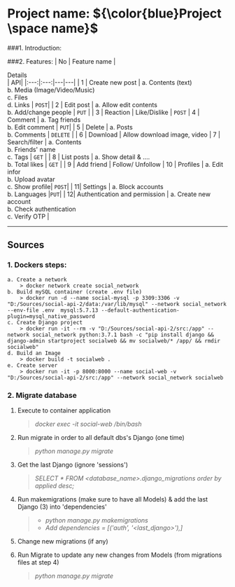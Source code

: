 # Project name: ${\color{blue}Project \space name}$

###1. Introduction:


###2. Features:
| No | Feature name |<div style="width:425px">Details</div>| API|
|:---:|:---:|---|---|
| 1 | Create new post | a. Contents (text) <br> b. Media (Image/Video/Music) <br> c. Files <br> d. Links | `POST`|
| 2 | Edit post | a. Allow edit contents <br> b. Add/change people | `PUT` |
| 3 | Reaction | Like/Dislike | `POST`
| 4 | Comment | a. Tag friends <br> b. Edit comment | `PUT`|
| 5 | Delete | a. Posts <br> b. Comments | `DELETE` |
| 6 | Download | Allow download image, video
| 7 | Search/filter | a. Contents <br> b. Friends' name <br> c. Tags | `GET` |
| 8 | List posts | a. Show detail & .... <br> b. Total likes | `GET` |
| 9 | Add friend | Follow/ Unfollow
| 10 | Profiles | a. Edit infor <br> b. Upload avatar <br> c. Show profile| `POST`|
| 11| Settings | a. Block accounts <br> b. Languages |`PUT`|
| 12| Authentication and permission | a. Create new account <br> b. Check authentication <br> c. Verify OTP | 


---
## Sources
### 1. Dockers steps:
    a. Create a network 
        > docker network create social_network
    b. Build mySQL container (create .env file)
        > docker run -d --name social-mysql -p 3309:3306 -v "D:/Sources/social-api-2/data:/var/lib/mysql" --network social_network --env-file .env  mysql:5.7.13 --default-authentication-plugin=mysql_native_password
    c. Create Django project 
        > docker run -it --rm -v "D:/Sources/social-api-2/src:/app" --network social_network python:3.7.1 bash -c "pip install django && django-admin startproject socialweb && mv socialweb/* /app/ && rmdir socialweb"
    d. Build an Image 
        > docker build -t socialweb .
    e. Create server
        > docker run -it -p 8000:8000 --name social-web -v "D:/Sources/social-api-2/src:/app" --network social_network socialweb
### 2. Migrate database 
1. Execute to container application 
    > *docker exec -it social-web /bin/bash*

2. Run migrate in order to all default dbs's Django  (one time)
    > *python manage.py migrate*

3. Get the last Django (ignore 'sessions')
    > *SELECT * FROM <database_name>.django_migrations order by applied desc;*

4. Run makemigrations (make sure to have all Models) & add the last Django (3) into 'dependencies' 
    > - *python manage.py makemigrations*
    > - *Add dependencies = [('auth', '<last_django>'),]*

5. Change new migrations (if any)

6. Run Migrate to update any new changes from Models (from migrations files at step 4)
    > *python manage.py migrate*




